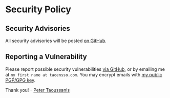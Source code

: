 # Security Policy

## Security Advisories

All security advisories will be posted [on GitHub](https://github.com/taoensso/tempel/security/advisories).

## Reporting a Vulnerability

Please report possible security vulnerabilities [via GitHub](https://github.com/taoensso/tempel/security/advisories), or by emailing me at `my first name at taoensso.com`. You may encrypt emails with [my public PGP/GPG key](https://www.taoensso.com/pgp).

Thank you!
\- [Peter Taoussanis](https://www.taoensso.com)